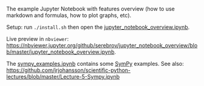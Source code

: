 The example Jupyter Notebook with features overview (how to use markdown and formulas, how to plot graphs, etc).

Setup: run `./install.sh` then open the [jupyter_notebook_overview.ipynb](./jupyter_notebook_overview.ipynb).

Live preview in `nbviewer`: https://nbviewer.jupyter.org/github/serebrov/jupyter_notebook_overview/blob/master/jupyter_notebook_overview.ipynb.

The [sympy_examples.ipynb](./sympy_examples.ipynb) contains some [SymPy](http://docs.sympy.org/latest/tutorial/intro.html) examples.
See also: https://github.com/jrjohansson/scientific-python-lectures/blob/master/Lecture-5-Sympy.ipynb
